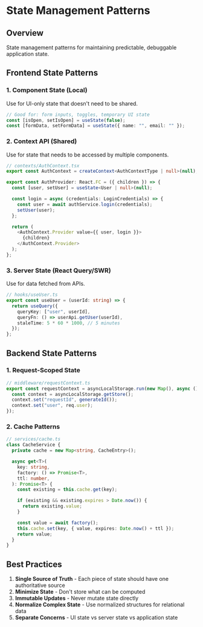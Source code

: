 # State Management Patterns

## Overview

State management patterns for maintaining predictable, debuggable application state.

## Frontend State Patterns

### 1. Component State (Local)

Use for UI-only state that doesn't need to be shared.

```typescript
// Good for: form inputs, toggles, temporary UI state
const [isOpen, setIsOpen] = useState(false);
const [formData, setFormData] = useState({ name: "", email: "" });
```

### 2. Context API (Shared)

Use for state that needs to be accessed by multiple components.

```typescript
// contexts/AuthContext.tsx
export const AuthContext = createContext<AuthContextType | null>(null);

export const AuthProvider: React.FC = ({ children }) => {
  const [user, setUser] = useState<User | null>(null);

  const login = async (credentials: LoginCredentials) => {
    const user = await authService.login(credentials);
    setUser(user);
  };

  return (
    <AuthContext.Provider value={{ user, login }}>
      {children}
    </AuthContext.Provider>
  );
};
```

### 3. Server State (React Query/SWR)

Use for data fetched from APIs.

```typescript
// hooks/useUser.ts
export const useUser = (userId: string) => {
  return useQuery({
    queryKey: ["user", userId],
    queryFn: () => userApi.getUser(userId),
    staleTime: 5 * 60 * 1000, // 5 minutes
  });
};
```

## Backend State Patterns

### 1. Request-Scoped State

```typescript
// middleware/requestContext.ts
export const requestContext = asyncLocalStorage.run(new Map(), async () => {
  const context = asyncLocalStorage.getStore();
  context.set("requestId", generateId());
  context.set("user", req.user);
});
```

### 2. Cache Patterns

```typescript
// services/cache.ts
class CacheService {
  private cache = new Map<string, CacheEntry>();

  async get<T>(
    key: string,
    factory: () => Promise<T>,
    ttl: number,
  ): Promise<T> {
    const existing = this.cache.get(key);

    if (existing && existing.expires > Date.now()) {
      return existing.value;
    }

    const value = await factory();
    this.cache.set(key, { value, expires: Date.now() + ttl });
    return value;
  }
}
```

## Best Practices

1. **Single Source of Truth** - Each piece of state should have one authoritative source
2. **Minimize State** - Don't store what can be computed
3. **Immutable Updates** - Never mutate state directly
4. **Normalize Complex State** - Use normalized structures for relational data
5. **Separate Concerns** - UI state vs server state vs application state

